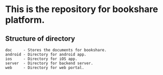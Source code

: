 # This is the repository for bookshare platform.

## Structure of directory

```
doc     - Stores the documents for bookshare.
android - Directory for android app.
ios     - Directory for iOS app.
server  - Directory for backend server.
web     - Directory for web portal.
```
